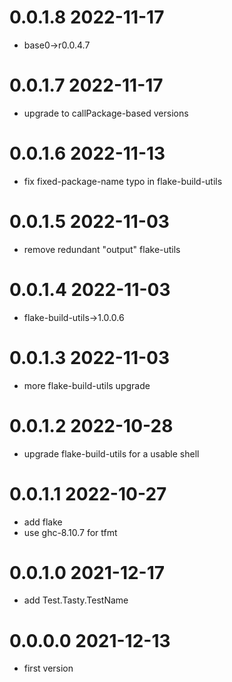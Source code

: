 0.0.1.8 2022-11-17
==================
- base0->r0.0.4.7

0.0.1.7 2022-11-17
==================
- upgrade to callPackage-based versions

0.0.1.6 2022-11-13
==================
- fix fixed-package-name typo in flake-build-utils

0.0.1.5 2022-11-03
==================
- remove redundant "output" flake-utils

0.0.1.4 2022-11-03
==================
- flake-build-utils->1.0.0.6

0.0.1.3 2022-11-03
==================
- more flake-build-utils upgrade

0.0.1.2 2022-10-28
==================
- upgrade flake-build-utils for a usable shell

0.0.1.1 2022-10-27
==================
- add flake
- use ghc-8.10.7 for tfmt

0.0.1.0 2021-12-17
==================
- add Test.Tasty.TestName

0.0.0.0 2021-12-13
==================
- first version
